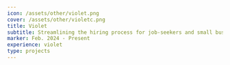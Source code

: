 ```yaml
---
icon: /assets/other/violet.png
cover: /assets/other/violetc.png
title: Violet 
subtitle: Streamlining the hiring process for job-seekers and small businesses
marker: Feb. 2024 - Present
experience: violet
type: projects 
---
```


